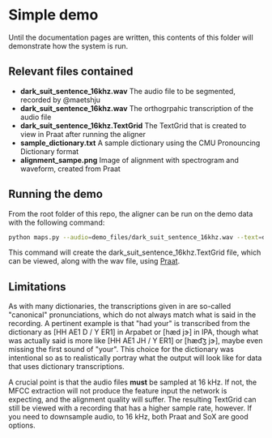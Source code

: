 # Simple demo

Until the documentation pages are written, this contents of this folder will demonstrate how the system is run.

## Relevant files contained

* **dark_suit_sentence_16khz.wav** The audio file to be segmented, recorded by @maetshju
* **dark_suit_sentence_16khz.wav** The orthogrpahic transcription of the audio file
* **dark_suit_sentence_16khz.TextGrid** The TextGrid that is created to view in Praat after running the aligner
* **sample_dictionary.txt** A sample dictionary using the CMU Pronouncing Dictionary format
* **alignment_sampe.png** Image of alignment with spectrogram and waveform, created from Praat


## Running the demo

From the root folder of this repo, the aligner can be run on the demo data with the following command:

```bash
python maps.py --audio=demo_files/dark_suit_sentence_16khz.wav --text=demo_files/dark_suit_sentence_16khz.txt --dict=demo_files/sample_dictionary.txt
```

This command will create the dark_suit_sentence_16khz.TextGrid file, which can be viewed, along with the wav file, using [Praat](https://www.fon.hum.uva.nl/praat/).

## Limitations

As with many dictionaries, the transcriptions given in are so-called "canonical" pronunciations, which do not always match what is said in the recording. A pertinent example is that "had your" is transcribed from the dictionary as [HH AE1 D / Y ER1] in Arpabet or [hæd jɝ] in IPA, though what was actually said is more like [HH AE1 JH / Y ER1] or [hæd͡ʒ jɝ], maybe even missing the first sound of "your". This choice for the dictionary was intentional so as to realistically portray what the output will look like for data that uses dictionary transcriptions.

A crucial point is that the audio files **must** be sampled at 16 kHz. If not, the MFCC extraction will not produce the feature input the network is expecting, and the alignment quality will suffer. The resulting TextGrid can still be viewed with a recording that has a higher sample rate, however. If you need to downsample audio, to 16 kHz, both Praat and SoX are good options.
